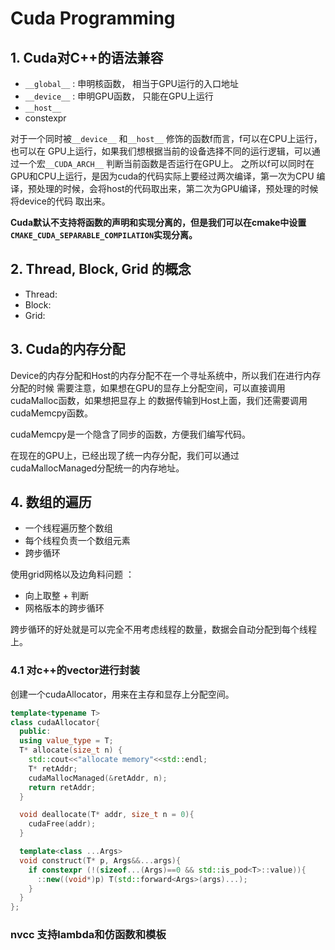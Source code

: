 # Cuda Programming

## 1. Cuda对C++的语法兼容
+ `__global__` : 申明核函数， 相当于GPU运行的入口地址
+ `__device__` : 申明GPU函数， 只能在GPU上运行
+ `__host__`
+ constexpr


对于一个同时被`__device__` 和`__host__` 修饰的函数f而言，f可以在CPU上运行，也可以在
GPU上运行，如果我们想根据当前的设备选择不同的运行逻辑，可以通过一个宏`__CUDA_ARCH__`
判断当前函数是否运行在GPU上。
之所以f可以同时在GPU和CPU上运行，是因为cuda的代码实际上要经过两次编译，第一次为CPU
编译，预处理的时候，会将host的代码取出来，第二次为GPU编译，预处理的时候将device的代码
取出来。

**Cuda默认不支持将函数的声明和实现分离的，但是我们可以在cmake中设置 
`CMAKE_CUDA_SEPARABLE_COMPILATION`实现分离。**


## 2. Thread, Block, Grid 的概念
+ Thread:
+ Block:
+ Grid:


## 3. Cuda的内存分配
Device的内存分配和Host的内存分配不在一个寻址系统中，所以我们在进行内存分配的时候
需要注意，如果想在GPU的显存上分配空间，可以直接调用cudaMalloc函数，如果想把显存上
的数据传输到Host上面，我们还需要调用cudaMemcpy函数。

cudaMemcpy是一个隐含了同步的函数，方便我们编写代码。

在现在的GPU上，已经出现了统一内存分配，我们可以通过cudaMallocManaged分配统一的内存地址。

## 4. 数组的遍历

+ 一个线程遍历整个数组
+ 每个线程负责一个数组元素
+ 跨步循环

使用grid网格以及边角料问题 ：

+ 向上取整 + 判断
+ 网格版本的跨步循环

跨步循环的好处就是可以完全不用考虑线程的数量，数据会自动分配到每个线程上。

### 4.1 对c++的vector进行封装

创建一个cudaAllocator，用来在主存和显存上分配空间。
```c++
template<typename T>
class cudaAllocator{
  public:
  using value_type = T;
  T* allocate(size_t n) {
    std::cout<<"allocate memory"<<std::endl;
    T* retAddr;
    cudaMallocManaged(&retAddr, n);
    return retAddr;
  }

  void deallocate(T* addr, size_t n = 0){
    cudaFree(addr);
  }

  template<class ...Args>
  void construct(T* p, Args&&...args){
    if constexpr (!(sizeof...(Args)==0 && std::is_pod<T>::value)){
      ::new((void*)p) T(std::forward<Args>(args)...);
    }
  }
};
```
### nvcc 支持lambda和仿函数和模板


